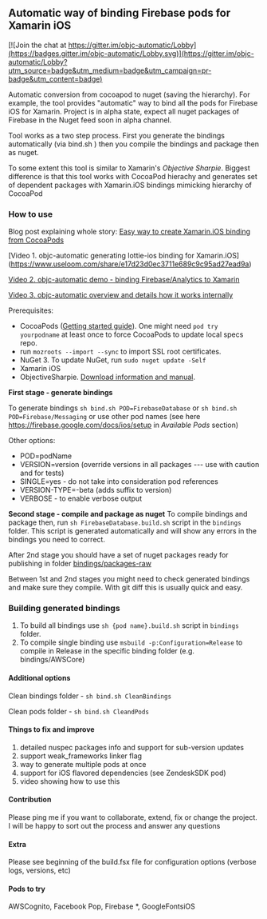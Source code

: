 ## Automatic way of binding Firebase pods for Xamarin iOS

[![Join the chat at https://gitter.im/objc-automatic/Lobby](https://badges.gitter.im/objc-automatic/Lobby.svg)](https://gitter.im/objc-automatic/Lobby?utm_source=badge&utm_medium=badge&utm_campaign=pr-badge&utm_content=badge)

Automatic conversion from cocoapod to nuget (saving the hierarchy).
For example, the tool provides "automatic" way to bind all the pods for Firebase iOS for Xamarin.
Project is in alpha state, expect all nuget packages of Firebase in the Nuget feed soon in alpha channel.


Tool works as a two step process. First you generate the bindings automatically (via bind.sh ) then you compile the bindings and package then as nuget.

To some extent this tool is similar to Xamarin's *Objective Sharpie*. Biggest difference is that this tool works with CocoaPod hierachy and generates set of dependent packages with Xamarin.iOS bindings mimicking hierarchy of CocoaPod

### How to use
Blog post explaining whole story: [Easy way to create Xamarin.iOS binding from CocoaPods
](http://sorokoletov.com/2017/02/05/objc-automatic-easy-way-to-create-xamarin-bindings-ios/)

[Video 1. objc-automatic generating lottie-ios binding for Xamarin.iOS] (https://www.useloom.com/share/e17d23d0ec3711e689c9c95ad27ead9a)

[Video 2. objc-automatic demo - binding Firebase/Analytics to Xamarin](https://www.useloom.com/share/7679bec0ec3911e6b8fde34d395e0c71)

[Video 3. objc-automatic overview and details how it works internally](https://www.useloom.com/share/f756df30ec3b11e6b8fde34d395e0c71)

Prerequisites:
- CocoaPods ([Getting started guide](https://guides.cocoapods.org/using/getting-started.html)). One might need `pod try yourpodname` at least once to force CocoaPods to update local specs repo. 
- run `mozroots --import --sync` to import SSL root certificates.
- NuGet 3. To update NuGet, run `sudo nuget update -Self` 
- Xamarin iOS 
- ObjectiveSharpie. [Download information and manual](https://developer.xamarin.com/guides/cross-platform/macios/binding/objective-sharpie/).

**First stage - generate bindings**

To generate bindings `sh bind.sh POD=FirebaseDatabase` or `sh bind.sh POD=Firebase/Messaging` or use other pod names (see here https://firebase.google.com/docs/ios/setup in _Available Pods_ section)

Other options:
- POD=podName
- VERSION=version (override versions in all packages --- use with caution and for tests)
- SINGLE=yes  - do not take into consideration pod references
- VERSION-TYPE=-beta (adds suffix to version)
- VERBOSE - to enable verbose output

**Second stage - compile and package as nuget**
To compile bindings and package then, run `sh FirebaseDatabase.build.sh` script in the `bindings` folder. This script is generated automatically and will show any errors in the bindings you need to correct.

After 2nd stage you should have a set of nuget packages ready for publishing in folder [bindings/packages-raw](https://github.com/alexsorokoletov/Xamarin.Firebase.iOS/tree/dev/automatic/bindings/packages-raw)

Between 1st and 2nd stages you might need to check generated bindings and make sure they compile. With git diff this is usually quick and easy.

### Building generated bindings
1. To build all bindings use `sh {pod name}.build.sh` script in `bindings` folder. 
1. To compile single binding use `msbuild -p:Configuration=Release` to compile in Release in the specific binding folder (e.g. bindings/AWSCore)

#### Additional options
Clean bindings folder - `sh bind.sh CleanBindings`

Clean pods folder - `sh bind.sh CleandPods`

#### Things to fix and improve 
1. detailed nuspec packages info and support for sub-version updates
1. support weak_frameworks linker flag
1. way to generate multiple pods at once
1. support for iOS flavored dependencies (see ZendeskSDK pod)
1. video showing how to use this 

#### Contribution
Please ping me if you want to collaborate, extend, fix or change the project. I will be happy to sort out the process and answer any questions

#### Extra
Please see beginning of the build.fsx file for configuration options (verbose logs, versions, etc)

#### Pods to try
AWSCognito,  Facebook Pop, Firebase *, GoogleFontsiOS
